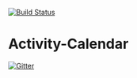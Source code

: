 [![Build Status](https://travis-ci.org/Cicero-vote/Activity-Calendar.svg)](https://travis-ci.org/Cicero-vote/Activity-Calendar)

Activity-Calendar
=================

[![Gitter](https://badges.gitter.im/Join%20Chat.svg)](https://gitter.im/Involve-Seattle/Activity-Calendar?utm_source=badge&utm_medium=badge&utm_campaign=pr-badge&utm_content=badge)
